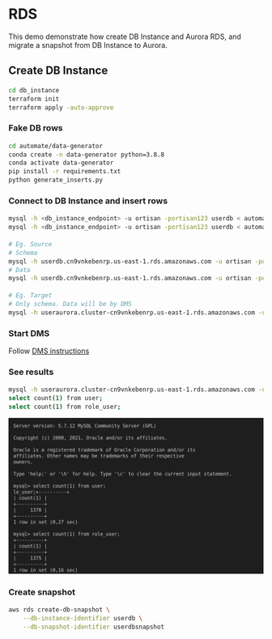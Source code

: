 # RDS

This demo demonstrate how create DB Instance and Aurora RDS, and migrate a snapshot from DB Instance to Aurora.

## Create DB Instance

```sh
cd db_instance
terraform init
terraform apply -auto-approve
```

### Fake DB rows

```sh
cd automate/data-generator
conda create -n data-generator python=3.8.8
conda activate data-generator
pip install -r requirements.txt
python generate_inserts.py
```

### Connect to DB Instance and insert rows

```sh
mysql -h <db_instance_endpoint> -u ortisan -portisan123 userdb < automate/scripts/1-schema.sql
mysql -h <db_instance_endpoint> -u ortisan -portisan123 userdb < automate/scripts/2-inserts.sql

# Eg. Source
# Schema
mysql -h userdb.cn9vnkebenrp.us-east-1.rds.amazonaws.com -u ortisan -portisan123 userdb < automate/scripts/1-schema.sql
# Data
mysql -h userdb.cn9vnkebenrp.us-east-1.rds.amazonaws.com -u ortisan -portisan123 userdb < automate/scripts/2-inserts.sql

# Eg. Target
# Only schema. Data will be by DMS
mysql -h useraurora.cluster-cn9vnkebenrp.us-east-1.rds.amazonaws.com -u ortisan -portisan123 useraurora < automate/scripts/1-schema.sql

```

### Start DMS

Follow [DMS instructions](https://github.com/ortisan/aws-terraform-recipes/tree/main/dms/README.md)

### See results

```sh
mysql -h useraurora.cluster-cn9vnkebenrp.us-east-1.rds.amazonaws.com -u ortisan -portisan123 useraurora
select count(1) from user;
select count(1) from role_user;
```

![image](images/rds-select.png)

### Create snapshot

```sh
aws rds create-db-snapshot \
    --db-instance-identifier userdb \
    --db-snapshot-identifier userdbsnapshot
```


